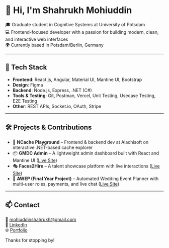 # 👋 Hi, I'm Shahrukh Mohiuddin

🎓 Graduate student in Cognitive Systems at University of Potsdam  
💻 Frontend-focused developer with a passion for building modern, clean, and interactive web interfaces  
🌍 Currently based in Potsdam/Berlin, Germany  

---

## 🚀 Tech Stack

- **Frontend**: React.js, Angular, Material UI, Mantine UI, Bootstrap  
- **Design**: Figma
- **Backend**: Node.js, Express, .NET (C#)  
- **Tools & Testing**: Git, Postman, Vercel, Unit Testing, Usecase Testing, E2E Testing
- **Other**: REST APIs, Socket.io, OAuth, Stripe  

---

## 🛠️ Projects & Contributions

- 🧠 **NCache Playground** – Frontend & backend dev at Alachisoft on interactive .NET-based cache explorer  
- 📦 **GMDC Admin** – A lightweight admin dashboard built with React and Mantine UI ([Live Site](https://gmdc-admin.vercel.app/))  
- 🎭 **Faces2Hire** – A talent showcase platform with live interactions ([Live Site](https://faces2hire.vercel.app/))  
- 💍 **AWEP (Final Year Project)** – Automated Wedding Event Planner with multi-user roles, payments, and live chat  ([Live Site](https://awep-react.vercel.app/))

---

## 📫 Contact

📧 mohiuddinshahrukh@gmail.com  
🔗 [LinkedIn](https://www.linkedin.com/in/shahrukh-m-a95849a3/)  
🌐 [Portfolio](https://github.com/mohiuddinshahrukh)

Thanks for stopping by!
